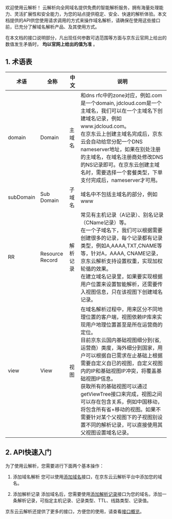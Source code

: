 欢迎使用云解析！
云解析向全网域名提供免费的智能解析服务，拥有海量处理能力、灵活扩展性和安全能力，为您的站点提供稳定、安全、快速的解析体验。本文档提供的API供您使用请求调用的方式来操作域名解析，请确保在使用这些接口前，已充分了解域名解析产品、及其使用方式。

在本文档的接口说明部分，凡出现任何参数可选范围等方面与京东云官网上给出的数值发生矛盾时， **均以官网上给出的值为准** 。

## 1. 术语表

| 术语      | 全称            | 中文     | 说明                                                         |
| --------- | --------------- | -------- | ------------------------------------------------------------ |
| domain    | Domain          | 主域名   | 和dns rfc中的zone对应，例如.com是一个domain, jdcloud.com是一个主域名，我们可以在一个主域名下创建域名记录，例如www.jdcloud.com。<br>在京东云上创建主域名完成后，京东云会自动给您分配一个DNS nameserver地址，如果在别处注册的主域名，在域名注册商处修改DNS的NS记录即可。在京东云创建主域名时，需要选择一个套餐类型，下单支付完成后，nameserver才可用。 |
| subDomain | Sub Domain      | 子域名   | 域名中不包括主域名的部分，例如www                            |
| RR        | Resource Record | 解析记录 | 常见有主机记录（A记录）、别名记录（CName记录）等。<br> 在一个子域名下，我们可以根据需要创建很多的记录，每个记录都有记录类型，例如A,AAAA,TXT,CNAME等等，针对A，AAAA, CNAME记录，京东云解析支持设置权重，实现加权轮循的效果。<br>在建立域名记录里，如果要实现根据用户位置来设置智能解析，还需要传入视图信息，只在该视图下创建域名记录。 |
| view      | View            | 视图     | 在域名解析过程中，用来区分不同地理位置的客户端，视图依赖IP库来实现用户地理位置甚至是所在运营商的定位。<br>目前京东云国内基础视图细分到(省,运营商）类度，海外细分到国家，用户可以根据自已需求在止基础上根据需要自定义自已的视图，自定义视图内的IP和基础视图IP冲突，将覆盖基础视图IP信息。<br>获取所有的基础视图可以通过getViewTree接口来完成，视图之间可以存在包含关系，例如中国移动，将包含所有省+移动的视图。如果不需要针对某个父视图下的子视图别设置不同的解析记录，可以直接使用其父视图设置域名记录。 |

## 2. API快速入门

为了使用云解析，您需要进行下面两个基本操作：

1. 添加域名解析
   您可以使用[添加域名](./Domain-Name-v2/createDomain.md)接口，在京东云云解析平台中添加您的域名。

2. 添加解析记录
   添加域名后，您需要使用[添加解析记录](./Resolution-Record-v2/createResourceRecord.md)接口为您的域名，添加一条解析记录，可指定主机记录、记录类型、TTL、线路类型、记录值。

京东云云解析还提供了更多的接口，方便您的使用，请查看[接口概览](./overview.md)。